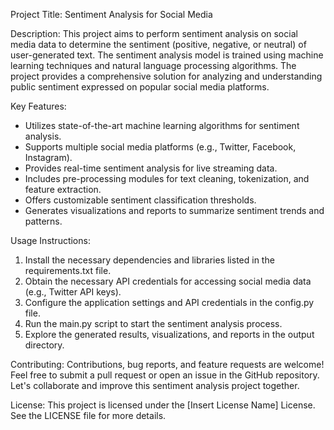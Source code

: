 Project Title: Sentiment Analysis for Social Media

Description:
This project aims to perform sentiment analysis on social media data to determine the sentiment (positive, negative, or neutral) of user-generated text. The sentiment analysis model is trained using machine learning techniques and natural language processing algorithms. The project provides a comprehensive solution for analyzing and understanding public sentiment expressed on popular social media platforms.

Key Features:
- Utilizes state-of-the-art machine learning algorithms for sentiment analysis.
- Supports multiple social media platforms (e.g., Twitter, Facebook, Instagram).
- Provides real-time sentiment analysis for live streaming data.
- Includes pre-processing modules for text cleaning, tokenization, and feature extraction.
- Offers customizable sentiment classification thresholds.
- Generates visualizations and reports to summarize sentiment trends and patterns.

Usage Instructions:
1. Install the necessary dependencies and libraries listed in the requirements.txt file.
2. Obtain the necessary API credentials for accessing social media data (e.g., Twitter API keys).
3. Configure the application settings and API credentials in the config.py file.
4. Run the main.py script to start the sentiment analysis process.
5. Explore the generated results, visualizations, and reports in the output directory.

Contributing:
Contributions, bug reports, and feature requests are welcome! Feel free to submit a pull request or open an issue in the GitHub repository. Let's collaborate and improve this sentiment analysis project together.

License:
This project is licensed under the [Insert License Name] License. See the LICENSE file for more details.

